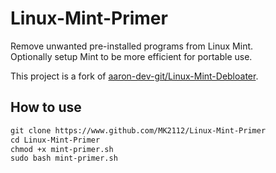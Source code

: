 # Linux-Mint-Primer
Remove unwanted pre-installed programs from Linux Mint.<br>
Optionally setup Mint to be more efficient for portable use.

This project is a fork of [aaron-dev-git/Linux-Mint-Debloater](https://github.com/aaron-dev-git/Linux-Mint-Debloater).

## How to use
```txt
git clone https://www.github.com/MK2112/Linux-Mint-Primer
cd Linux-Mint-Primer
chmod +x mint-primer.sh
sudo bash mint-primer.sh
```
